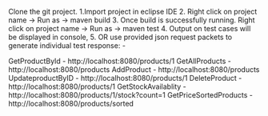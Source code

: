 Clone the git project.
1.Import project in eclipse IDE 
2. Right click on project name -> Run as -> maven build
3. Once build is successfully running. Right click on project name -> Run as -> maven test
4. Output on test cases will be displayed in console,
5. OR use provided json request packets to generate individual test response: -


GetProductById - http://localhost:8080/products/1
GetAllProducts - http://localhost:8080/products
AddProduct - http://localhost:8080/products
UpdateproductByID -  http://localhost:8080/products/1
DeleteProduct - http://localhost:8080/products/1
GetStockAvailablity - http://localhost:8080/products/1/stock?count=1
GetPriceSortedProducts - http://localhost:8080/products/sorted
